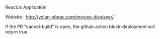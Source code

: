 ReactJs Application

Website : http://yolan-pibrac.com/movies-displayer/

If the PR "cancel-build" is open, the github action block-deployment will return true


